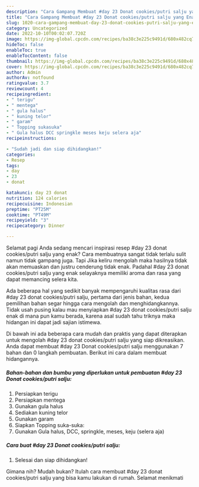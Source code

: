 ```yaml
---
description: "Cara Gampang Membuat #day 23 Donat cookies/putri salju yang Enak"
title: "Cara Gampang Membuat #day 23 Donat cookies/putri salju yang Enak"
slug: 1020-cara-gampang-membuat-day-23-donat-cookies-putri-salju-yang-enak
category: Uncategorized
date: 2022-10-10T00:02:07.720Z
image: https://img-global.cpcdn.com/recipes/ba38c3e225c9491d/680x482cq70/day-23-donat-cookiesputri-salju-foto-resep-utama.jpg
hideToc: false
enableToc: true
enableTocContent: false
thumbnail: https://img-global.cpcdn.com/recipes/ba38c3e225c9491d/680x482cq70/day-23-donat-cookiesputri-salju-foto-resep-utama.jpg
cover: https://img-global.cpcdn.com/recipes/ba38c3e225c9491d/680x482cq70/day-23-donat-cookiesputri-salju-foto-resep-utama.jpg
author: Admin
authorAv: notfound
ratingvalue: 3.7
reviewcount: 4
recipeingredient:
- " terigu"
- " mentega"
- " gula halus"
- " kuning telor"
- " garam"
- " Topping sukasuka"
- " Gula halus DCC springkle meses keju selera aja"
recipeinstructions:

- "Sudah jadi dan siap dihidangkan!"
categories:
- Resep
tags:
- day
- 23
- donat

katakunci: day 23 donat 
nutrition: 124 calories
recipecuisine: Indonesian
preptime: "PT25M"
cooktime: "PT49M"
recipeyield: "3"
recipecategory: Dinner

---
```



Selamat pagi Anda sedang mencari inspirasi resep #day 23 donat cookies/putri salju yang enak? Cara membuatnya sangat tidak terlalu sulit namun tidak gampang juga. Tapi Jika keliru mengolah maka hasilnya tidak akan memuaskan dan justru cenderung tidak enak. Padahal #day 23 donat cookies/putri salju yang enak selayaknya memiliki aroma dan rasa yang dapat memancing selera kita.




Ada beberapa hal yang sedikit banyak mempengaruhi kualitas rasa dari #day 23 donat cookies/putri salju, pertama dari jenis bahan, kedua pemilihan bahan segar hingga cara mengolah dan menghidangkannya. Tidak usah pusing kalau mau menyiapkan #day 23 donat cookies/putri salju enak di mana pun kamu berada, karena asal sudah tahu triknya maka hidangan ini dapat jadi sajian istimewa.


Di bawah ini ada beberapa cara mudah dan praktis yang dapat diterapkan untuk mengolah #day 23 donat cookies/putri salju yang siap dikreasikan. Anda dapat membuat #day 23 Donat cookies/putri salju menggunakan 7 bahan dan 0 langkah pembuatan. Berikut ini cara dalam membuat hidangannya.

<!--inarticleads1-->

##### Bahan-bahan dan bumbu yang diperlukan untuk pembuatan #day 23 Donat cookies/putri salju:

1. Persiapkan  terigu
1. Persiapkan  mentega
1. Gunakan  gula halus
1. Sediakan  kuning telor
1. Gunakan  garam
1. Siapkan  Topping suka-suka:
1. Gunakan  Gula halus, DCC, springkle, meses, keju (selera aja)




<!--inarticleads2-->

##### Cara buat #day 23 Donat cookies/putri salju:


1. Selesai dan siap dihidangkan!



Gimana nih? Mudah bukan? Itulah cara membuat #day 23 donat cookies/putri salju yang bisa kamu lakukan di rumah. Selamat menikmati
